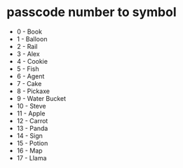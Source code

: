 # passcode number to symbol

- 0 - Book
- 1 - Balloon
- 2 - Rail
- 3 - Alex
- 4 - Cookie
- 5 - Fish
- 6 - Agent
- 7 - Cake
- 8 - Pickaxe
- 9 - Water Bucket
- 10 - Steve
- 11 - Apple
- 12 - Carrot
- 13 - Panda
- 14 - Sign
- 15 - Potion
- 16 - Map
- 17 - Llama
